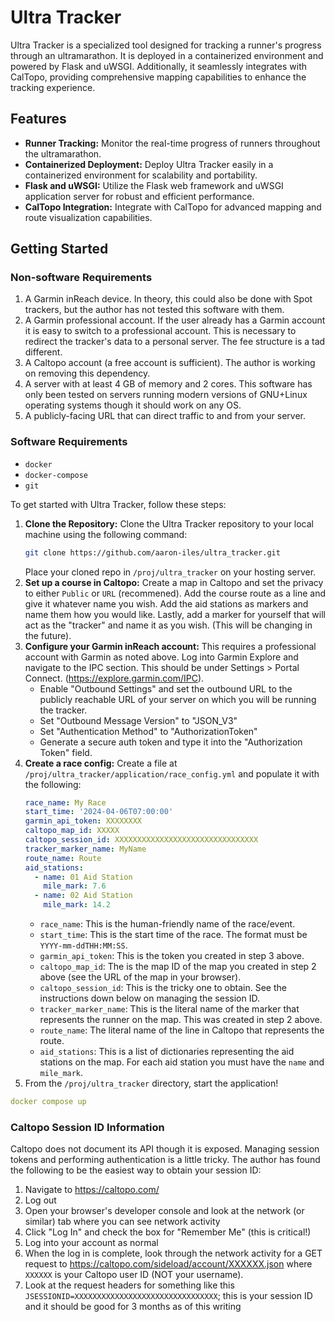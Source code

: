 # Ultra Tracker

Ultra Tracker is a specialized tool designed for tracking a runner's progress through an ultramarathon. It is deployed in a containerized environment and powered by Flask and uWSGI. Additionally, it seamlessly integrates with CalTopo, providing comprehensive mapping capabilities to enhance the tracking experience.

## Features

- **Runner Tracking:** Monitor the real-time progress of runners throughout the ultramarathon.
- **Containerized Deployment:** Deploy Ultra Tracker easily in a containerized environment for scalability and portability.
- **Flask and uWSGI:** Utilize the Flask web framework and uWSGI application server for robust and efficient performance.
- **CalTopo Integration:** Integrate with CalTopo for advanced mapping and route visualization capabilities.

## Getting Started
### Non-software Requirements
1. A Garmin inReach device. In theory, this could also be done with Spot trackers, but the author has not tested this software with them.
2. A Garmin professional account. If the user already has a Garmin account it is easy to switch to a professional account. This is necessary to redirect the tracker's data to a personal server. The fee structure is a tad different.
3. A Caltopo account (a free account is sufficient). The author is working on removing this dependency.
4. A server with at least 4 GB of memory and 2 cores. This software has only been tested on servers running modern versions of GNU+Linux operating systems though it should work on any OS.
5. A publicly-facing URL that can direct traffic to and from your server.
### Software Requirements
- ```docker```
- ```docker-compose```
- ```git```

To get started with Ultra Tracker, follow these steps:

1. **Clone the Repository:** Clone the Ultra Tracker repository to your local machine using the following command:
   ```bash
   git clone https://github.com/aaron-iles/ultra_tracker.git
   ```
   Place your cloned repo in ```/proj/ultra_tracker``` on your hosting server.
2. **Set up a course in Caltopo:** Create a map in Caltopo and set the privacy to either `Public` or `URL` (recommened). Add the course route as a line and give it whatever name you wish. Add the aid stations as markers and name them how you would like. Lastly, add a marker for yourself that will act as the "tracker" and name it as you wish. (This will be changing in the future).
3. **Configure your Garmin inReach account:** This requires a professional account with Garmin as noted above. Log into Garmin Explore and navigate to the IPC section. This should be under Settings > Portal Connect. (https://explore.garmin.com/IPC).
   - Enable "Outbound Settings" and set the outbound URL to the publicly reachable URL of your server on which you will be running the tracker.
   - Set "Outbound Message Version" to "JSON_V3"
   - Set "Authentication Method" to "AuthorizationToken"
   - Generate a secure auth token and type it into the "Authorization Token" field.
4. **Create a race config:** Create a file at ```/proj/ultra_tracker/application/race_config.yml``` and populate it with the following:
   ```yaml
   race_name: My Race
   start_time: '2024-04-06T07:00:00'
   garmin_api_token: XXXXXXXX
   caltopo_map_id: XXXXX
   caltopo_session_id: XXXXXXXXXXXXXXXXXXXXXXXXXXXXXXXX
   tracker_marker_name: MyName
   route_name: Route
   aid_stations:
     - name: 01 Aid Station
       mile_mark: 7.6
     - name: 02 Aid Station
       mile_mark: 14.2
   ```
   - ```race_name```: This is the human-friendly name of the race/event. 
   - ```start_time```: This is the start time of the race. The format must be ```YYYY-mm-ddTHH:MM:SS```.
   - ```garmin_api_token```: This is the token you created in step 3 above.
   - ```caltopo_map_id```: The is the map ID of the map you created in step 2 above (see the URL of the map in your browser).
   - ```caltopo_session_id```: This is the tricky one to obtain. See the instructions down below on managing the session ID.
   - ```tracker_marker_name```: This is the literal name of the marker that represents the runner on the map. This was created in step 2 above.
   - ```route_name```: The literal name of the line in Caltopo that represents the route.
   - ```aid_stations```: This is a list of dictionaries representing the aid stations on the map. For each aid station you must have the ```name``` and ```mile_mark```.
5. From the ```/proj/ultra_tracker``` directory, start the application!
  ```yaml
  docker compose up
  ```

### Caltopo Session ID Information
Caltopo does not document its API though it is exposed. Managing session tokens and performing authentication is a little tricky. The author has found the following to be the easiest way to obtain your session ID:
1. Navigate to https://caltopo.com/
2. Log out
3. Open your browser's developer console and look at the network (or similar) tab where you can see network activity
4. Click "Log In" and check the box for "Remember Me" (this is critical!)
5. Log into your account as normal
6. When the log in is complete, look through the network activity for a GET request to https://caltopo.com/sideload/account/XXXXXX.json where `XXXXXX` is your Caltopo user ID (NOT your username).
7. Look at the request headers for something like this ```JSESSIONID=XXXXXXXXXXXXXXXXXXXXXXXXXXXXXXXX```; this is your session ID and it should be good for 3 months as of this writing
